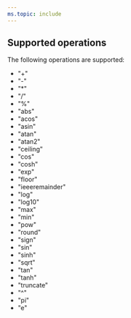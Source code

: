 ```yaml
---
ms.topic: include
---
```


## Supported operations

The following operations are supported:

- "+"
- "-"
- "*"
- "/"
- "%"
- "abs"
- "acos"
- "asin"
- "atan"
- "atan2"
- "ceiling"
- "cos"
- "cosh"
- "exp"
- "floor"
- "ieeeremainder"
- "log"
- "log10"
- "max"
- "min"
- "pow"
- "round"
- "sign"
- "sin"
- "sinh"
- "sqrt"
- "tan"
- "tanh"
- "truncate"
- "^"
- "pi"
- "e"
